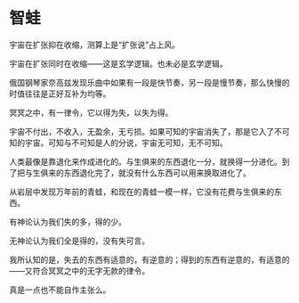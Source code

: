    

# 智蛙

宇宙在扩张抑在收缩，测算上是“扩张说”占上风。

宇宙在扩张同时在收缩——这是玄学逻辑。也未必是玄学逻辑。

俄国钢琴家奈高兹发现乐曲中如果有一段是快节奏，另一段是慢节奏，那么快慢的时值往往是正好互补为均等。

冥冥之中，有一律令，它以得为失，以失为得。

宇宙不付出，不收入，无盈余，无亏损。如果可知的宇宙消失了，那是它入了不可知的宇宙。可知与不可知是人的分说，宇宙无可知，无不可知。

人类最像是靠退化来作成进化的。与生俱来的东西退化一分，就换得一分进化。到了把与生俱来的东西退化完了，就没有什么东西可以用来换取进化了。

从岩层中发现万年前的青蛙，和现在的青蛙一模一样，它没有花费与生俱来的东西。

有神论认为我们失的多，得的少。

无神论认为我们全是得的，没有失可言。

我所认知的是，失去的东西有适意的，有逆意的；得到的东西有逆意的，有适意的——又符合冥冥之中的无字无款的律令。

真是一点也不能自作主张么。